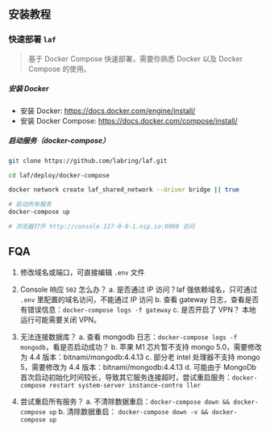 ## 安装教程

### 快速部署 `laf`

> 基于 Docker Compose 快速部署，需要你熟悉 Docker 以及 Docker Compose 的使用。

##### 安装 Docker

- 安装 Docker: https://docs.docker.com/engine/install/
- 安装 Docker Compose: https://docs.docker.com/compose/install/

##### 启动服务（docker-compose）

```sh
git clone https://github.com/labring/laf.git

cd laf/deploy/docker-compose

docker network create laf_shared_network --driver bridge || true

# 启动所有服务
docker-compose up

# 浏览器打开 http://console.127-0-0-1.nip.io:8000 访问
```

## FQA

1. 修改域名或端口，可直接编辑 `.env` 文件

2. Console 响应 `502` 怎么办？
   a. 是否通过 IP 访问？laf 强依赖域名，只可通过 `.env` 里配置的域名访问，不能通过 IP 访问
   b. 查看 gateway 日志，查看是否有错误信息：`docker-compose logs -f gateway`
   c. 是否开启了 VPN？ 本地运行可能需要关闭 VPN。

3. 无法连接数据库？
   a. 查看 mongodb 日志：`docker-compose logs -f mongodb`，看是否启动成功？
   b. 苹果 M1 芯片暂不支持 mongo 5.0，需要修改为 4.4 版本：bitnami/mongodb:4.4.13
   c. 部分老 intel 处理器不支持 mongo 5，需要修改为 4.4 版本：bitnami/mongodb:4.4.13
   d. 可能由于 MongoDb 首次启动初始化时间较长，导致其它服务连接超时，尝试重启服务：`docker-compose restart system-server instance-contro ller`

4. 尝试重启所有服务？
   a. 不清除数据重启：`docker-compose down && docker-compose up`
   b. 清除数据重启： `docker-compose down -v && docker-compose up`
